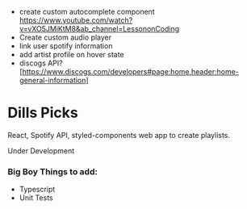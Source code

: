 - create custom autocomplete component https://www.youtube.com/watch?v=vXO5JMiKtM8&ab_channel=LessononCoding
- Create custom audio player
- link user spotify information
- add artist profile on hover state
- discogs API? [https://www.discogs.com/developers#page:home,header:home-general-information]

# Dills Picks

React, Spotify API, styled-components web app to create playlists.

Under Development

### Big Boy Things to add:

- Typescript
- Unit Tests
